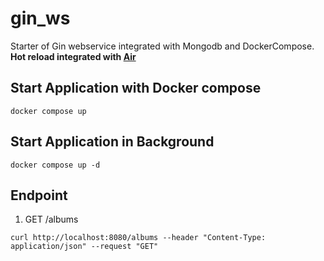 # gin_ws
Starter of Gin webservice integrated with Mongodb and DockerCompose.
**Hot reload integrated with [Air](https://github.com/cosmtrek/air)**
## Start Application with Docker compose
```shell
docker compose up
```

## Start Application in Background
```shell
docker compose up -d
```

## Endpoint

1. GET /albums
```shell
curl http://localhost:8080/albums --header "Content-Type: application/json" --request "GET"
```
